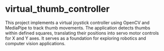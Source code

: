 # virtual_thumb_controller
This project implements a virtual joystick controller using OpenCV and MediaPipe to track thumb movements. The application detects thumbs within defined squares, translating their positions into servo motor controls for X and Y axes. It serves as a foundation for exploring robotics and computer vision applications.
